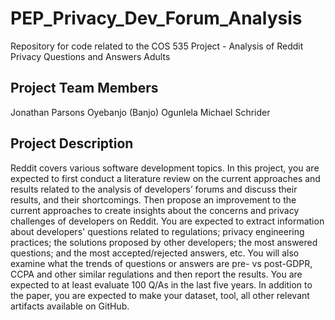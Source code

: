 # PEP_Privacy_Dev_Forum_Analysis
Repository for code related to the COS 535 Project - Analysis of Reddit Privacy Questions and Answers Adults
## Project Team Members
Jonathan Parsons
Oyebanjo (Banjo) Ogunlela
Michael Schrider

## Project Description
Reddit covers various software development topics. In this project, you are expected to first
conduct a literature review on the current approaches and results related to the analysis of
developers’ forums and discuss their results, and their shortcomings. Then propose an
improvement to the current approaches to create insights about the concerns and privacy
challenges of developers on Reddit. You are expected to extract information about developers'
questions related to regulations; privacy engineering practices; the solutions proposed by other
developers; the most answered questions; and the most accepted/rejected answers, etc. You will
also examine what the trends of questions or answers are pre- vs post-GDPR, CCPA and other
similar regulations and then report the results. You are expected to at least evaluate 100 Q/As in
the last five years. In addition to the paper, you are expected to make your dataset, tool, all other
relevant artifacts available on GitHub.
